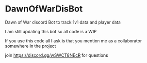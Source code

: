 # DawnOfWarDisBot

Dawn of War discord Bot to track 1v1 data and player data

I am still updating this bot so all code is a WIP

If you use this code all I ask is that you mention me as a collaborator somewhere in the project

join https://discord.gg/wSWCT8NEcR for questions
